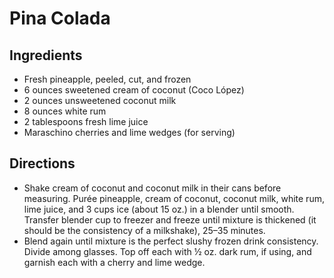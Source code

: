 # Pina Colada

## Ingredients

- Fresh pineapple, peeled, cut, and frozen
- 6 ounces sweetened cream of coconut (Coco López)
- 2 ounces unsweetened coconut milk
- 8 ounces white rum
- 2 tablespoons fresh lime juice
- Maraschino cherries and lime wedges (for serving)


## Directions

- Shake cream of coconut and coconut milk in their cans before measuring. Purée pineapple, cream of coconut, coconut milk, white rum, lime juice, and 3 cups ice (about 15 oz.) in a blender until smooth. Transfer blender cup to freezer and freeze until mixture is thickened (it should be the consistency of a milkshake), 25–35 minutes.
- Blend again until mixture is the perfect slushy frozen drink consistency. Divide among glasses. Top off each with ½ oz. dark rum, if using, and garnish each with a cherry and lime wedge.
